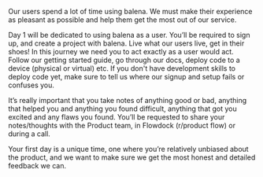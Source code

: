 Our users spend a lot of time using balena. We must make their experience as pleasant as possible and help them get the most out of our service. 

Day 1 will be dedicated to using balena as a user. You’ll be required to sign up, and create a project with balena. Live what our users live, get in their shoes! In this journey we need you to act exactly as a user would act. Follow our getting started guide, go through our docs, deploy code to a device (physical or virtual) etc. If you don't have development skills to deploy code yet, make sure to tell us where our signup and setup fails or confuses you.

It’s really important that you take notes of anything good or bad, anything that helped you and anything you found difficult, anything that got you excited and any flaws you found. You’ll be requested to share your notes/thoughts with the Product team, in Flowdock (r/product flow) or during a call. 

Your first day is a unique time, one where you’re relatively unbiased about the product, and we want to make sure we get the most honest and detailed feedback we can.